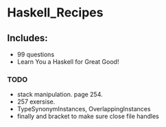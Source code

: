 # Haskell_Recipes

## Includes:
* 99 questions
* Learn You a Haskell for Great Good!

### TODO
* stack manipulation. page 254.
* 257 exersise.
* TypeSynonymInstances, OverlappingInstances
* finally and bracket to make sure close file handles